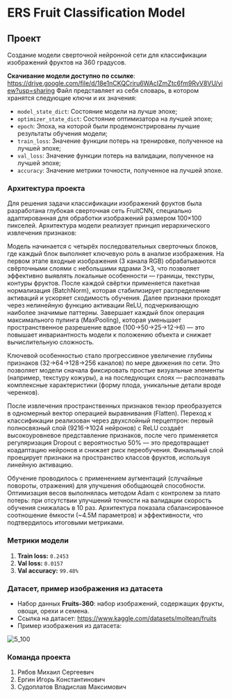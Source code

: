 # ERS Fruit Classification Model
## Проект
Создание модели сверточной нейронной сети для классификации изображений фруктов на 360 градусов.

**Скачивание модели доступно по ссылке**: https://drive.google.com/file/d/18e1nCKQCriru6WAcIZmZtc6fm9RvV8VU/view?usp=sharing
Файл представляет из себя словарь, в котором хранятся следующие ключи и их значения:
- `model_state_dict`: Состояние модели на лучше эпохе;
- `optimizer_state_dict`: Состояние оптимизатора на лучшей эпохе;
- `epoch`: Эпоха, на которой были продемонстрированы лучшие результаты обучения модели;
- `train_loss`: Значение функции потерь на тренировке, полученное на лучшей эпохе;
- `val_loss`: Значение функции потерь на валидации, полученное на лучшей эпохе;
- `accuracy`: Значение метрики точности, полученное на лучшей эпохе.

### Архитектура проекта

Для решения задачи классификации изображений фруктов была разработана глубокая сверточная сеть FruitCNN, специально адаптированная для обработки изображений размером 100×100 пикселей. Архитектура модели реализует принцип иерархического извлечения признаков:

Модель начинается с четырёх последовательных сверточных блоков, где каждый блок выполняет ключевую роль в анализе изображения. На первом этапе входные изображения (3 канала RGB) обрабатываются свёрточными слоями с небольшими ядрами 3×3, что позволяет эффективно выявлять локальные особенности — границы, текстуры, контуры фруктов. После каждой свёртки применяется пакетная нормализация (BatchNorm), которая стабилизирует распределение активаций и ускоряет сходимость обучения. Далее признаки проходят через нелинейную функцию активации ReLU, подчеркивающую наиболее значимые паттерны. Завершает каждый блок операция максимального пулинга (MaxPooling), которая уменьшает пространственное разрешение вдвое (100→50→25→12→6) — это повышает инвариантность модели к положению объекта и снижает вычислительную сложность.

Ключевой особенностью стало прогрессивное увеличение глубины признаков (32→64→128→256 каналов) по мере движения по сети. Это позволяет модели сначала фиксировать простые визуальные элементы (например, текстуру кожуры), а на последующих слоях — распознавать комплексные характеристики (форму плода, уникальные детали вроде черенков).

После извлечения пространственных признаков тензор преобразуется в одномерный вектор операцией выравнивания (Flatten). Переход к классификации реализован через двухслойный перцептрон: первый полносвязный слой (9216→1024 нейронов) с ReLU создаёт высокоуровневое представление признаков, после чего применяется регуляризация Dropout с вероятностью 50% — это предотвращает коадаптацию нейронов и снижает риск переобучения. Финальный слой проецирует признаки на пространство классов фруктов, используя линейную активацию.

Обучение проводилось с применением аугментаций (случайные повороты, отражения) для улучшения обобщающей способности. Оптимизация весов выполнялась методом Adam с контролем за плато потерь: при отсутствии улучшений точности на валидации скорость обучения снижалась в 10 раз. Архитектура показала сбалансированное соотношение ёмкости (~4.5M параметров) и эффективности, что подтвердилось итоговыми метриками.

### Метрики модели
1) **Train loss:** `0.2453`
2) **Val loss:** `0.0157`
3) **Val accuracy:** `99.48%`

### Датасет, пример изображения из датасета
- Набор данных **Fruits-360**: набор изображений, содержащих фрукты, овощи, орехи и семена.
- Ссылка на датасет: https://www.kaggle.com/datasets/moltean/fruits
- Пример изображения из датасета:

![5_100](https://github.com/user-attachments/assets/73445360-75b2-4d2a-b71e-48f3272e96f9)

### Команда проекта
1) Рябов Михаил Сергеевич
2) Ергин Игорь Константинович
3) Судоплатов Владислав Максимович
